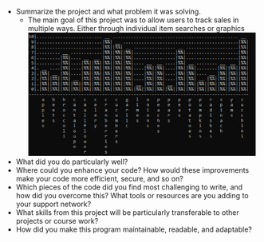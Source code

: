 - Summarize the project and what problem it was solving.
    - The main goal of this project was to allow users to track sales in multiple ways. Either through individual item searches or graphics
      ![picture of bar chart](barchart.png)
- What did you do particularly well?
- Where could you enhance your code? How would these improvements make your code more efficient, secure, and so on?
- Which pieces of the code did you find most challenging to write, and how did you overcome this? What tools or resources are you adding to your support network?
- What skills from this project will be particularly transferable to other projects or course work?
- How did you make this program maintainable, readable, and adaptable?
